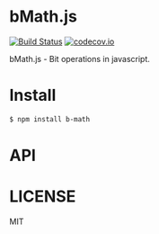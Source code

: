 # bMath.js

[![Build Status](https://travis-ci.org/qddegtya/bMath.js.svg?branch=master)](https://travis-ci.org/qddegtya/bMath.js) [![codecov.io](https://codecov.io/github/qddegtya/bMath.js/coverage.svg?branch=master)](https://codecov.io/github/qddegtya/bMath.js?branch=master)

bMath.js - Bit operations in javascript.

# Install

```bash
$ npm install b-math
```

# API


# LICENSE

MIT
